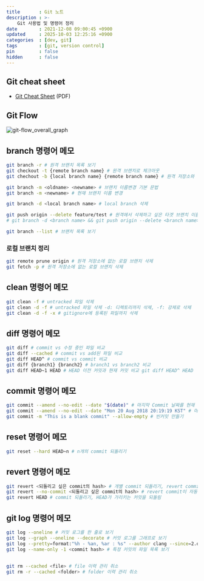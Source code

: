 ```yaml
---
title       : Git 노트
description : >-
    Git 사용법 및 명령어 정리
date        : 2021-12-08 09:00:45 +0900
updated     : 2025-10-03 12:25:16 +0900
categories  : [dev, git]
tags        : [git, version control]
pin         : false
hidden      : false
---
```


## Git cheat sheet
- [Git Cheat Sheet](https://education.github.com/git-cheat-sheet-education.pdf) (PDF)
## Git Flow

![git-flow_overall_graph](https://user-images.githubusercontent.com/39648594/213036844-28613540-2698-4d54-9131-1fd482f2e902.png)

## branch 명령어 메모
```sh
git branch -r # 원격 브랜치 목록 보기
git checkout -t {remote branch name} # 원격 브랜치로 체크아웃
git chechout -b {local branch name} {remote branch name} # 원격 저장소와 이름 다르게 하고 싶을 때

git branch -m <oldname> <newname> # 브랜치 이름변경 기본 문법
git branch -m <newname> # 현재 브랜치 이름 변경

git branch -d <local branch name> # local branch 삭제

git push origin --delete feature/test # 원격에서 삭제하고 싶은 타겟 브랜치 이름을 feature/test라고 가정
# git branch -d <branch name> && git push origin --delete <branch name> # local branch 삭제 및 원격 브랜치 삭제

git branch --list # 브랜치 목록 보기
```

### 로컬 브랜치 정리
```sh
git remote prune origin # 원격 저장소에 없는 로컬 브랜치 삭제
git fetch -p # 원격 저장소에 없는 로컬 브랜치 삭제
```

## clean 명령어 메모
```sh
git clean -f # untracked 파일 삭제
git clean -d -f # untracked 파일 삭제 -d: 디렉토리까지 삭제, -f: 강제로 삭제
git clean -d -f -x # gitignore에 등록된 파일까지 삭제
```

## diff 명령어 메모
```sh
git diff # commit vs 수정 중인 파일 비교
git diff --cached # commit vs add된 파일 비교
git diff HEAD^ # commit vs commit 비교
git diff {branch1} {branch2} # branch1 vs branch2 비교
git diff HEAD~1 HEAD # HEAD 이전 커밋과 현재 커밋 비교 git diff HEAD^ HEAD
```

## commit 명령어 메모
```sh
git commit --amend --no-edit --date "$(date)" # 마지막 Commit 날짜를 현재 날짜로 설정
git commit --amend --no-edit --date "Mon 20 Aug 2018 20:19:19 KST" # 마지막 Commit 날짜를 임의의 날짜로 설정
git commit -m "This is a blank commit" --allow-empty # 빈커밋 만들기
```

## reset 명령어 메모
```sh
git reset --hard HEAD~n # n개의 commit 되돌리기
```

## revert 명령어 메모
```sh
git revert <되돌리고 싶은 commit의 hash> # 개별 commit 되돌리기, revert commit이 자동으로 생성
git revert --no-commit <되돌리고 싶은 commit의 hash> # revert commit이 자동으로 생성x
git revert HEAD # commit 되돌리기, HEAD가 가리키는 커밋을 되돌림
```

## git log 명령어 메모
```sh
git log --oneline # 커밋 로그를 한 줄로 보기
git log --graph --oneline --decorate # 커밋 로그를 그래프로 보기
git log --pretty=format:"%h - %an, %ar : %s" --author clang --since=2.days # 커밋 로그를 특정 형식으로 보기, author가 clang인 커밋만, 2일 이내의 커밋만 보기
git log --name-only -1 <commit hash> # 특정 커밋의 파일 목록 보기
```

##
```sh
git rm --cached <file> # file 이력 관리 취소
git rm -r --cached <folder> # folder 이력 관리 취소
```
